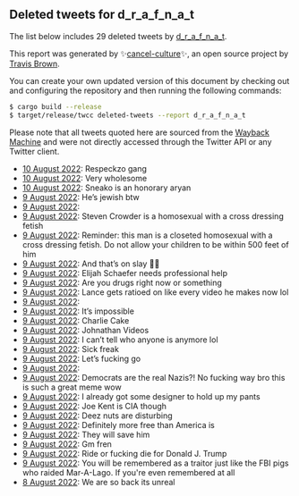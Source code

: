 ## Deleted tweets for d_r_a_f_n_a_t

The list below includes 29 deleted tweets by
[d_r_a_f_n_a_t](https://twitter.com/d_r_a_f_n_a_t).



This report was generated by ✨[cancel-culture](https://github.com/travisbrown/cancel-culture)✨,
an open source project by [Travis Brown](https://twitter.com/travisbrown).

You can create your own updated version of this document by checking out and configuring the
repository and then running the following commands:

```bash
$ cargo build --release
$ target/release/twcc deleted-tweets --report d_r_a_f_n_a_t
```

Please note that all tweets quoted here are sourced from the
[Wayback Machine](https://web.archive.org) and were not directly accessed through the Twitter API or
any Twitter client.

* [10 August 2022](https://web.archive.org/web/20220810030308/https://twitter.com/d_r_a_f_n_a_t/status/1557200498591240194): Respeckzo gang <!--1557200498591240194-->
* [10 August 2022](https://web.archive.org/web/20220810041115/https://twitter.com/d_r_a_f_n_a_t/status/1557166092518363138): Very wholesome <!--1557166092518363138-->
* [10 August 2022](https://web.archive.org/web/20220810003957/https://twitter.com/d_r_a_f_n_a_t/status/1557164575899979778): Sneako is an honorary aryan <!--1557164575899979778-->
* [ 9 August 2022](https://web.archive.org/web/20220809234144/https://twitter.com/d_r_a_f_n_a_t/status/1557150016199966734): He’s jewish btw <!--1557150016199966734-->
* [ 9 August 2022](https://web.archive.org/web/20220810061021/https://twitter.com/d_r_a_f_n_a_t/status/1557140772457168897):  <!--1557140772457168897-->
* [ 9 August 2022](https://web.archive.org/web/20220810015651/https://twitter.com/d_r_a_f_n_a_t/status/1557140545285373954): Steven Crowder is a homosexual with a cross dressing fetish <!--1557140545285373954-->
* [ 9 August 2022](https://web.archive.org/web/20220809230036/https://twitter.com/d_r_a_f_n_a_t/status/1557139701580140546): Reminder: this man is a closeted homosexual with a cross dressing fetish. Do not allow your children to be within 500 feet of him <!--1557139701580140546-->
* [ 9 August 2022](https://web.archive.org/web/20220809215516/https://twitter.com/d_r_a_f_n_a_t/status/1557123372693311489): And that’s on slay 💅🏻 <!--1557123372693311489-->
* [ 9 August 2022](https://web.archive.org/web/20220810055600/https://twitter.com/d_r_a_f_n_a_t/status/1557122915824435201): Elijah Schaefer needs professional help <!--1557122915824435201-->
* [ 9 August 2022](https://web.archive.org/web/20220809220802/https://twitter.com/d_r_a_f_n_a_t/status/1557122570503290881): Are you drugs right now or something <!--1557122570503290881-->
* [ 9 August 2022](https://web.archive.org/web/20220809203854/https://twitter.com/d_r_a_f_n_a_t/status/1557104018618564608): Lance gets ratioed on like every video he makes now lol <!--1557104018618564608-->
* [ 9 August 2022](https://web.archive.org/web/20220809203854/https://twitter.com/d_r_a_f_n_a_t/status/1557104018618564608):  <!--1557103935353126914-->
* [ 9 August 2022](https://web.archive.org/web/20220809213355/https://twitter.com/d_r_a_f_n_a_t/status/1557095985028931584): It’s impossible <!--1557103118466404353-->
* [ 9 August 2022](https://web.archive.org/web/20220810004825/https://twitter.com/d_r_a_f_n_a_t/status/1557102327647150081): Charlie Cake <!--1557102327647150081-->
* [ 9 August 2022](https://web.archive.org/web/20220809203419/https://twitter.com/d_r_a_f_n_a_t/status/1557101663814619139): Johnathan Videos <!--1557101663814619139-->
* [ 9 August 2022](https://web.archive.org/web/20220809213355/https://twitter.com/d_r_a_f_n_a_t/status/1557095985028931584): I can’t tell who anyone is anymore lol <!--1557095985028931584-->
* [ 9 August 2022](https://web.archive.org/web/20220809202804/https://twitter.com/d_r_a_f_n_a_t/status/1557095565162430468): Sick freak <!--1557095565162430468-->
* [ 9 August 2022](https://web.archive.org/web/20220810013729/https://twitter.com/d_r_a_f_n_a_t/status/1557084715424927744): Let’s fucking go <!--1557084715424927744-->
* [ 9 August 2022](https://web.archive.org/web/20220809212825/https://twitter.com/d_r_a_f_n_a_t/status/1557080894258700288):  <!--1557080894258700288-->
* [ 9 August 2022](https://web.archive.org/web/20220809190028/https://twitter.com/d_r_a_f_n_a_t/status/1557079235113754627): Democrats are the real Nazis?! No fucking way bro this is such a great meme wow <!--1557079235113754627-->
* [ 9 August 2022](https://web.archive.org/web/20220810044246/https://twitter.com/d_r_a_f_n_a_t/status/1557072804826185730): I already got some designer to hold up my pants <!--1557072804826185730-->
* [ 9 August 2022](https://web.archive.org/web/20220810012902/https://twitter.com/d_r_a_f_n_a_t/status/1557047852999872512): Joe Kent is CIA though <!--1557047852999872512-->
* [ 9 August 2022](https://web.archive.org/web/20220809161349/https://twitter.com/d_r_a_f_n_a_t/status/1557037084589887489): Deez nuts are disturbing <!--1557037084589887489-->
* [ 9 August 2022](https://web.archive.org/web/20220809160254/https://twitter.com/d_r_a_f_n_a_t/status/1557034390726889473): Definitely more free than America is <!--1557034390726889473-->
* [ 9 August 2022](https://web.archive.org/web/20220809193647/https://twitter.com/d_r_a_f_n_a_t/status/1556985984587268097): They will save him <!--1556985984587268097-->
* [ 9 August 2022](https://web.archive.org/web/20220809123938/https://twitter.com/d_r_a_f_n_a_t/status/1556983322202587136): Gm fren <!--1556983322202587136-->
* [ 9 August 2022](https://web.archive.org/web/20220809121615/https://twitter.com/d_r_a_f_n_a_t/status/1556823165921271809): Ride or fucking die for Donald J. Trump <!--1556823165921271809-->
* [ 9 August 2022](https://web.archive.org/web/20220809124341/https://twitter.com/d_r_a_f_n_a_t/status/1556822362619797506): You will be remembered as a traitor just like the FBI pigs who raided Mar-A-Lago. If you're even remembered at all <!--1556822362619797506-->
* [ 8 August 2022](https://web.archive.org/web/20220810031958/https://twitter.com/d_r_a_f_n_a_t/status/1556790337007411202): We are so back its unreal <!--1556790337007411202-->
